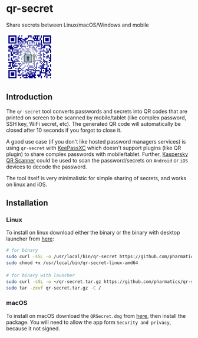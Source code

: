 # qr-secret
Share secrets between Linux/macOS/Windows and mobile

![qr-secret](logo/qr-secret_128.png)

## Introduction

The `qr-secret` tool converts passwords and secrets into QR codes that are printed on screen to be scanned by mobile/tablet (like complex password, SSH key, WiFi secret, etc). The generated QR code will automatically be closed after 10 seconds if you forgot to close it.

A good use case (if you don't like hosted password managers services) is using `qr-secret` with [KeePassXC](https://keepassxc.org/) which doesn't support plugins (like QR plugin) to share complex passwords with mobile/tablet. Further, [Kaspersky QR Scanner](https://www.kaspersky.de/qr-scanner) could be used to scan the password/secrets on `Android` or `iOS` devices to decode the password. 

The tool itself is very minimalistic for simple sharing of secrets, and works on linux and iOS. 

## Installation

### Linux
To install on linux download either the binary or the binary with desktop launcher from [here](https://github.com/pharmatics/qr-secret/releases):


```bash
# for binary
sudo curl -sSL -o /usr/local/bin/qr-secret https://github.com/pharmatics/qr-secret/releases/download/v1.0.1/qr-secret-linux-amd64
sudo chmod +x /usr/local/bin/qr-secret-linux-amd64

# for binary with launcher
sudo curl -sSL -o ~/qr-secret.tar.gz https://github.com/pharmatics/qr-secret/releases/download/v1.0.1/qr-secret-linux-amd64.tar.gz
sudo tar -zxvf qr-secret.tar.gz -C /
```

### macOS
To install on macOS download the `QRSecret.dmg` from [here](https://github.com/pharmatics/qr-secret/releases), then install the package. You will need to allow the app form `Security and privacy`, because it not signed.
